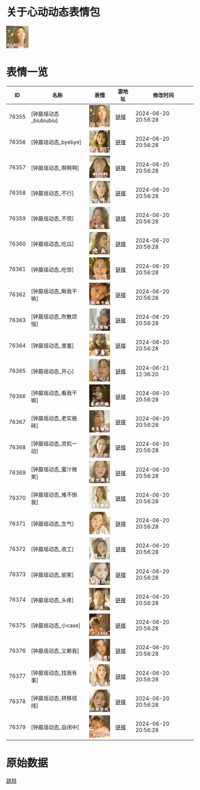 # 关于心动动态表情包

<img src="./cover.png" height="60" alt="cover" />

# 表情一览

|ID|名称|表情|源地址|修改时间|
|----|----|----|----|----|
|76355|[钟晨瑶动态_biubiubiu]|<img src="./pic/076355_%5B钟晨瑶动态_biubiubiu%5D.gif" height="60" alt="biubiubiu"/>|[链接](https://i0.hdslb.com/bfs/emote/fed47f2c89754d30ea447573e7dae347beaa489d.gif)|2024-06-20 20:56:28|
|76356|[钟晨瑶动态_byebye]|<img src="./pic/076356_%5B钟晨瑶动态_byebye%5D.gif" height="60" alt="byebye"/>|[链接](https://i0.hdslb.com/bfs/emote/c1e6aa5ac92a7fb5400805a41e43a93fb150d2fa.gif)|2024-06-20 20:56:28|
|76357|[钟晨瑶动态_啊啊啊]|<img src="./pic/076357_%5B钟晨瑶动态_啊啊啊%5D.gif" height="60" alt="啊啊啊"/>|[链接](https://i0.hdslb.com/bfs/emote/808a592c2dca6d4a866fb63bab21ac817ed9572d.gif)|2024-06-20 20:56:28|
|76358|[钟晨瑶动态_不行]|<img src="./pic/076358_%5B钟晨瑶动态_不行%5D.gif" height="60" alt="不行"/>|[链接](https://i0.hdslb.com/bfs/emote/5ed0b8068b9fc1656b1c77224940edbbba57b2b4.gif)|2024-06-20 20:56:28|
|76359|[钟晨瑶动态_不慌]|<img src="./pic/076359_%5B钟晨瑶动态_不慌%5D.gif" height="60" alt="不慌"/>|[链接](https://i0.hdslb.com/bfs/emote/385fe658c59c09178e0ec13d65df842df45d3daa.gif)|2024-06-20 20:56:28|
|76360|[钟晨瑶动态_吃瓜]|<img src="./pic/076360_%5B钟晨瑶动态_吃瓜%5D.gif" height="60" alt="吃瓜"/>|[链接](https://i0.hdslb.com/bfs/emote/842a98c3b151768fb1cfab2f5a8d533730a47eee.gif)|2024-06-20 20:56:28|
|76361|[钟晨瑶动态_吃惊]|<img src="./pic/076361_%5B钟晨瑶动态_吃惊%5D.gif" height="60" alt="吃惊"/>|[链接](https://i0.hdslb.com/bfs/emote/fa7db4fc4263b477a2d6a1ad3b9a6517bac92a25.gif)|2024-06-20 20:56:28|
|76362|[钟晨瑶动态_瞅我干嘛]|<img src="./pic/076362_%5B钟晨瑶动态_瞅我干嘛%5D.gif" height="60" alt="瞅我干嘛"/>|[链接](https://i0.hdslb.com/bfs/emote/b36f6e31291a4b46f060a5577a1c1e139fa317ff.gif)|2024-06-20 20:56:28|
|76363|[钟晨瑶动态_吹散烦恼]|<img src="./pic/076363_%5B钟晨瑶动态_吹散烦恼%5D.gif" height="60" alt="吹散烦恼"/>|[链接](https://i0.hdslb.com/bfs/emote/423eeefa87f5f06fa109f7599aec9f4a6896896f.gif)|2024-06-20 20:56:28|
|76364|[钟晨瑶动态_害羞]|<img src="./pic/076364_%5B钟晨瑶动态_害羞%5D.gif" height="60" alt="害羞"/>|[链接](https://i0.hdslb.com/bfs/emote/bda3024e6f7b4b3369a9393dbf0b2c4e64ef6c35.gif)|2024-06-20 20:56:28|
|76365|[钟晨瑶动态_开心]|<img src="./pic/076365_%5B钟晨瑶动态_开心%5D.gif" height="60" alt="开心"/>|[链接](https://i0.hdslb.com/bfs/emote/f04961fed81e696fc9e63973b185fdc02e344655.gif)|2024-06-21 12:36:20|
|76366|[钟晨瑶动态_看我干嘛]|<img src="./pic/076366_%5B钟晨瑶动态_看我干嘛%5D.gif" height="60" alt="看我干嘛"/>|[链接](https://i0.hdslb.com/bfs/emote/3c8bc933ccf48a4d1df2f11ad738377011530277.gif)|2024-06-20 20:56:28|
|76367|[钟晨瑶动态_老实搬砖]|<img src="./pic/076367_%5B钟晨瑶动态_老实搬砖%5D.gif" height="60" alt="老实搬砖"/>|[链接](https://i0.hdslb.com/bfs/emote/d546a331ae2e27c51d0f31e8a8393537f00e6e16.gif)|2024-06-20 20:56:28|
|76368|[钟晨瑶动态_灵机一动]|<img src="./pic/076368_%5B钟晨瑶动态_灵机一动%5D.gif" height="60" alt="灵机一动"/>|[链接](https://i0.hdslb.com/bfs/emote/e4aa09c47bfe1abf1b9424c2dd34b5c416726e02.gif)|2024-06-20 20:56:28|
|76369|[钟晨瑶动态_蜜汁微笑]|<img src="./pic/076369_%5B钟晨瑶动态_蜜汁微笑%5D.gif" height="60" alt="蜜汁微笑"/>|[链接](https://i0.hdslb.com/bfs/emote/3c769f04330611b8b58440a56d438c499a1c0f24.gif)|2024-06-20 20:56:28|
|76370|[钟晨瑶动态_难不倒我]|<img src="./pic/076370_%5B钟晨瑶动态_难不倒我%5D.gif" height="60" alt="难不倒我"/>|[链接](https://i0.hdslb.com/bfs/emote/932da06a34ee8533a2a6286c34147e1f387e01d5.gif)|2024-06-20 20:56:28|
|76371|[钟晨瑶动态_生气]|<img src="./pic/076371_%5B钟晨瑶动态_生气%5D.gif" height="60" alt="生气"/>|[链接](https://i0.hdslb.com/bfs/emote/36334503d3b1293c8519a963f58a32c573863009.gif)|2024-06-20 20:56:28|
|76372|[钟晨瑶动态_收工]|<img src="./pic/076372_%5B钟晨瑶动态_收工%5D.gif" height="60" alt="收工"/>|[链接](https://i0.hdslb.com/bfs/emote/dc54e02a5983710901ebc3b0919487676f7a2870.gif)|2024-06-20 20:56:28|
|76373|[钟晨瑶动态_偷笑]|<img src="./pic/076373_%5B钟晨瑶动态_偷笑%5D.gif" height="60" alt="偷笑"/>|[链接](https://i0.hdslb.com/bfs/emote/0b86e63509fab695d05c7fdb186cae3be92ddd1c.gif)|2024-06-20 20:56:28|
|76374|[钟晨瑶动态_头疼]|<img src="./pic/076374_%5B钟晨瑶动态_头疼%5D.gif" height="60" alt="头疼"/>|[链接](https://i0.hdslb.com/bfs/emote/aeb0e588a0e542048915255587b76d1f397b7844.gif)|2024-06-20 20:56:28|
|76375|[钟晨瑶动态_小case]|<img src="./pic/076375_%5B钟晨瑶动态_小case%5D.gif" height="60" alt="小case"/>|[链接](https://i0.hdslb.com/bfs/emote/e96b7388880f681b0c98b942ec16f2ca3873ed1d.gif)|2024-06-20 20:56:28|
|76376|[钟晨瑶动态_又赖我]|<img src="./pic/076376_%5B钟晨瑶动态_又赖我%5D.gif" height="60" alt="又赖我"/>|[链接](https://i0.hdslb.com/bfs/emote/4a8727466895a727702ea33bf402d45283fcb965.gif)|2024-06-20 20:56:28|
|76377|[钟晨瑶动态_找我有事]|<img src="./pic/076377_%5B钟晨瑶动态_找我有事%5D.gif" height="60" alt="找我有事"/>|[链接](https://i0.hdslb.com/bfs/emote/288420d0129a4c2bba966f36d6792b8068cdb3c8.gif)|2024-06-20 20:56:28|
|76378|[钟晨瑶动态_转移视线]|<img src="./pic/076378_%5B钟晨瑶动态_转移视线%5D.gif" height="60" alt="转移视线"/>|[链接](https://i0.hdslb.com/bfs/emote/a5bbc3dbbf012174b20c8f2de49595b478df0099.gif)|2024-06-20 20:56:28|
|76379|[钟晨瑶动态_自闭中]|<img src="./pic/076379_%5B钟晨瑶动态_自闭中%5D.gif" height="60" alt="自闭中"/>|[链接](https://i0.hdslb.com/bfs/emote/5abd5266082a9b226d35afcefa6bb23b9998283a.gif)|2024-06-20 20:56:28|

# 原始数据

[跳转](./raw.json)

